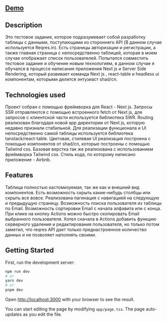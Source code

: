 ## [Demo](https://data-table-test-task.vercel.app/auth) 

## Description

Это тестовое задание, которое подразумевает собой разработку таблицы с данными, поступающими из стороннего API (В данном случае используется Reqres.in). Есть страницы авторизации и регистрации, а также главная страница с непосредственно таблицей, которая в моем случае отображает список пользователей. Попытался совместить тестовое задание и обучение новым технологиям, в данном случае я обучался в процессе написания приложения Next js и Server Side Rendering, который развивает команда Next js , react-table и headless ui компонентам, которыми делится энтузиаст shad/cn.

## Technologies used

Проект собран с помощью фреймворка для React - Next js.
Запросы SSR отправляются с помощью встроенного fetch от Next js, для запросов с клиентской части используется библиотека SWR.
Routing реализован благодаря новой app директории от Next js, которую недавно признали стабильной.
Для реализации функционала и UI непосредственно самой таблицы используется библиотека tanstack/react-table.
Цветовая, стилевая UI реализация построена с помощью компонентов от shad/cn, которые построены с помощью Tailwind css.
Базовая верстка так же реализована с использованием фреймворка Tailwind css.
Стиль кода, по которому написано приложение - Airbnb.

## Features

Таблица полностью кастомизуемая, так же как и внешний вид компонентов.
Есть возможность скрыть какие-нибудь столбцы или скрыть все вовсе.
Реализована пагинация с навигацией на следующую и предыдущую страницу.
Возможность поиска пользователя из таблицы по Email.
Возможность сортировки Email с начала алфавита или с конца.
При клике на кнопку Actions можно быстро скопировать Email выбранного пользователя.
Хотел сначала в Actions добавить функцию серверного удаления и редактирования пользователя, но только потом заметил, что reqres API дает только преднастроенное количество данных и не позволяет наполнять своими.

## Getting Started

First, run the development server:

```bash
npm run dev
# or
yarn dev
# or
pnpm dev
```

Open [http://localhost:3000](http://localhost:3000) with your browser to see the result.

You can start editing the page by modifying `app/page.tsx`. The page auto-updates as you edit the file.
